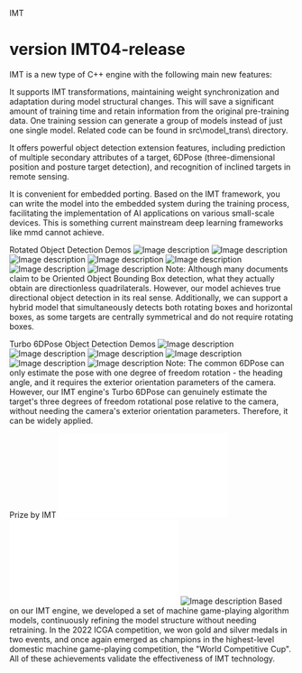 IMT
# version IMT04-release

IMT is a new type of C++ engine with the following main new features:

It supports IMT transformations, maintaining weight synchronization and adaptation during model structural changes. This will save a significant amount of training time and retain information from the original pre-training data. One training session can generate a group of models instead of just one single model. Related code can be found in src\model_trans\ directory.

It offers powerful object detection extension features, including prediction of multiple secondary attributes of a target, 6DPose (three-dimensional position and posture target detection), and recognition of inclined targets in remote sensing.

It is convenient for embedded porting. Based on the IMT framework, you can write the model into the embedded system during the training process, facilitating the implementation of AI applications on various small-scale devices. This is something current mainstream deep learning frameworks like mmd cannot achieve.

Rotated Object Detection Demos
![Image description](demos/dota1.5/1706_P1090_1_0.jpg)
![Image description](demos/dota1.5/31_P0007_62_0.jpg)
![Image description](demos/dota1.5/341_P0179_73_0.jpg)
![Image description](demos/dota1.5/52_P0019_53_0.jpg)
![Image description](demos/dota1.5/1720_P1095_18_0.jpg)
![Image description](demos/dota1.5/1708_P1090_212_0.jpg)
![Image description](demos/dota1.5/1716_P1091_1_0.jpg)
Note: Although many documents claim to be Oriented Object Bounding Box detection, what they actually obtain are directionless quadrilaterals. However, our model achieves true directional object detection in its real sense.
Additionally, we can support a hybrid model that simultaneously detects both rotating boxes and horizontal boxes, as some targets are centrally symmetrical and do not require rotating boxes.

Turbo 6DPose Object Detection Demos
![Image description](demos/6dpose/Turbo6D1.png)
![Image description](demos/6dpose/Turbo6D2.png)
![Image description](demos/6dpose/Turbo6D3.png)
![Image description](demos/6dpose/Turbo6D4.png)
![Image description](demos/6dpose/Turbo6D5.png)
![Image description](demos/6dpose/Turbo6D6.png)
Note: The common 6DPose can only estimate the pose with one degree of freedom rotation - the heading angle, and it requires the exterior orientation parameters of the camera. However, our IMT engine's Turbo 6DPose can genuinely estimate the target's three degrees of freedom rotational pose relative to the camera, without needing the camera's exterior orientation parameters. Therefore, it can be widely applied.

Prize by IMT
![Image description](demos/Prize/ChineseChessGold.pdf)
![Image description](demos/Prize/DarkChessSilver.pdf)
![Image description](demos/Prize/champion.jpg)
Based on our IMT engine, we developed a set of machine game-playing algorithm models, continuously refining the model structure without needing retraining. In the 2022 ICGA competition, we won gold and silver medals in two events, and once again emerged as champions in the highest-level domestic machine game-playing competition, the "World Competitive Cup". All of these achievements validate the effectiveness of IMT technology.